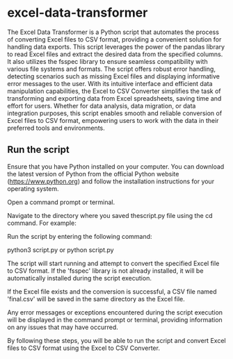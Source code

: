 # excel-data-transformer

The Excel Data Transformer is a Python script that automates the process of converting Excel files to CSV format, providing a convenient solution for handling data exports. This script leverages the power of the pandas library to read Excel files and extract the desired data from the specified columns. It also utilizes the fsspec library to ensure seamless compatibility with various file systems and formats. The script offers robust error handling, detecting scenarios such as missing Excel files and displaying informative error messages to the user. With its intuitive interface and efficient data manipulation capabilities, the Excel to CSV Converter simplifies the task of transforming and exporting data from Excel spreadsheets, saving time and effort for users. Whether for data analysis, data migration, or data integration purposes, this script enables smooth and reliable conversion of Excel files to CSV format, empowering users to work with the data in their preferred tools and environments.

## Run the script

Ensure that you have Python installed on your computer. You can download the latest version of Python from the official Python website (https://www.python.org) and follow the installation instructions for your operating system.

Open a command prompt or terminal.

Navigate to the directory where you saved thescript.py file using the cd command. For example:

Run the script by entering the following command:

python3 script.py or python script.py

The script will start running and attempt to convert the specified Excel file to CSV format. If the 'fsspec' library is not already installed, it will be automatically installed during the script execution.

If the Excel file exists and the conversion is successful, a CSV file named 'final.csv' will be saved in the same directory as the Excel file.

Any error messages or exceptions encountered during the script execution will be displayed in the command prompt or terminal, providing information on any issues that may have occurred.

By following these steps, you will be able to run the script and convert Excel files to CSV format using the Excel to CSV Converter.
